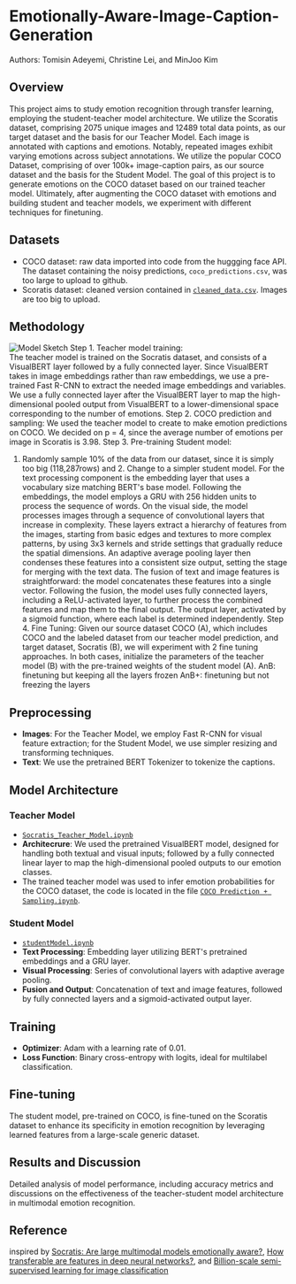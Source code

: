 # Emotionally-Aware-Image-Caption-Generation
Authors: Tomisin Adeyemi, Christine Lei, and MinJoo Kim

## Overview
This project aims to study emotion recognition through transfer learning, employing the student-teacher model architecture. We utilize the Scoratis dataset, comprising 2075 unique images and 12489 total data points, as our target dataset and the basis for our Teacher Model. Each image is annotated with captions and emotions. Notably, repeated images exhibit varying emotions across subject annotations. We utilize the popular COCO Dataset, comprising of over 100k+ image-caption pairs, as our source dataset and the basis for the Student Model. The goal of this project is to generate emotions on the COCO dataset based on our trained teacher model. Ultimately, after augmenting the COCO dataset with emotions and building student and teacher models, we experiment with different techniques for finetuning.

## Datasets
- COCO dataset: raw data imported into code from the huggging face API. The dataset containing the noisy predictions, `coco_predictions.csv`, was too large to upload to github.
- Scoratis dataset: cleaned version contained in [`cleaned_data.csv`](https://github.com/Christine-Lei/Emotionally-Aware-Image-Caption-Generation/blob/main/cleaned_data.csv). Images are too big to upload.

## Methodology
![Model Sketch](https://github.com/Christine-Lei/Emotionally-Aware-Image-Caption-Generation/assets/98556351/3cf2db35-6b0a-49b4-b089-e596a0a8239e)
Step 1. Teacher model training:  
The teacher model is trained on the Socratis dataset, and consists of a VisualBERT layer followed by a fully connected layer. Since VisualBERT takes in image embeddings rather than raw embeddings, we use a pre-trained Fast R-CNN to extract the needed image embeddings and variables. We use a fully connected layer after the VisualBERT layer to map the high-dimensional pooled output from VisualBERT to a lower-dimensional space corresponding to the number of emotions. 
Step 2. COCO prediction and sampling:
We used the teacher model to create to make emotion predictions on COCO. We decided on p = 4, since the average number of emotions per image in Scoratis is 3.98. 
Step 3. Pre-training Student model: 
1. Randomly sample 10% of the data from our dataset, since it is simply too big (118,287rows) and 2. Change to a simpler student model. For the text processing component is the embedding layer that uses a vocabulary size matching BERT's base model. Following the embeddings, the model employs a GRU with 256 hidden units to process the sequence of words. On the visual side, the model processes images through a sequence of convolutional layers that increase in complexity. These layers extract a hierarchy of features from the images, starting from basic edges and textures to more complex patterns, by using 3x3 kernels and stride settings that gradually reduce the spatial dimensions. An adaptive average pooling layer then condenses these features into a consistent size output, setting the stage for merging with the text data. The fusion of text and image features is straightforward: the model concatenates these features into a single vector. Following the fusion, the model uses fully connected layers, including a ReLU-activated layer, to further process the combined features and map them to the final output. The output layer, activated by a sigmoid function, where each label is determined independently.
Step 4. Fine Tuning:
Given our source dataset COCO (A), which includes COCO and the labeled dataset from our teacher model prediction, and target dataset, Socratis (B), we will experiment with 2 fine tuning approaches. In both cases, initialize the parameters of the teacher model (B) with the pre-trained weights of the student model (A).
AnB: finetuning but keeping all the layers frozen
AnB+: finetuning but not freezing the layers
 
## Preprocessing
- **Images**: For the Teacher Model, we employ Fast R-CNN for visual feature extraction; for the Student Model, we use simpler resizing and transforming techniques.
- **Text**: We use the pretrained BERT Tokenizer to tokenize the captions.

## Model Architecture
### Teacher Model
- [`Socratis_Teacher_Model.ipynb`](https://github.com/Christine-Lei/Emotionally-Aware-Image-Caption-Generation/blob/main/Socratis_Teacher_Model.ipynb)
- **Architecrure**: We used the pretrained VisualBERT model, designed for handling both textual and visual inputs; followed by a fully connected linear layer to map the high-dimensional pooled outputs to our emotion classes.
-  The trained teacher model was used to infer emotion probabilities for the COCO dataset, the code is located in the file [`COCO Prediction + Sampling.ipynb`](https://github.com/Christine-Lei/Emotionally-Aware-Image-Caption-Generation/blob/main/COCO%20Prediction%20%2B%20Sampling.ipynb).

### Student Model
- [`studentModel.ipynb`](https://github.com/Christine-Lei/Emotionally-Aware-Image-Caption-Generation/blob/main/studentModel.ipynb)
- **Text Processing**: Embedding layer utilizing BERT's pretrained embeddings and a GRU layer.
- **Visual Processing**: Series of convolutional layers with adaptive average pooling.
- **Fusion and Output**: Concatenation of text and image features, followed by fully connected layers and a sigmoid-activated output layer.

## Training
- **Optimizer**: Adam with a learning rate of 0.01.
- **Loss Function**: Binary cross-entropy with logits, ideal for multilabel classification.

## Fine-tuning
The student model, pre-trained on COCO, is fine-tuned on the Scoratis dataset to enhance its specificity in emotion recognition by leveraging learned features from a large-scale generic dataset.

## Results and Discussion
Detailed analysis of model performance, including accuracy metrics and discussions on the effectiveness of the teacher-student model architecture in multimodal emotion recognition.

## Reference 
inspired by [Socratis: Are large multimodal models emotionally aware?](https://arxiv.org/abs/2308.16741), [How transferable are features in deep neural
networks?](https://proceedings.neurips.cc/paper_files/paper/2014/file/375c71349b295fbe2dcdca9206f20a06-Paper.pdf), and [Billion-scale semi-supervised learning for image classification](https://arxiv.org/abs/1905.00546)
